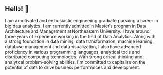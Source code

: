## Hello! 👋
I am a motivated and enthusiastic engineering graduate pursuing a career in big data analytics. I am currently admitted in Master's program in Data Architecture and Management at Northeastern University. I have around three years of experience working in the field of Data Analytics. Along with a strong foundation in data mining, data transformation, machine learning, database management and data visualization, I also have advanced proficiency in various programming languages, analytical tools and distributed computing technologies. With strong critical thinking and analytical problem-solving abilities, I'm committed to capitalize on the potential of data to drive business performances and development.
<!---
pratikkanade/pratikkanade is a ✨ special ✨ repository because its `README.md` (this file) appears on your GitHub profile.
You can click the Preview link to take a look at your changes.
--->

